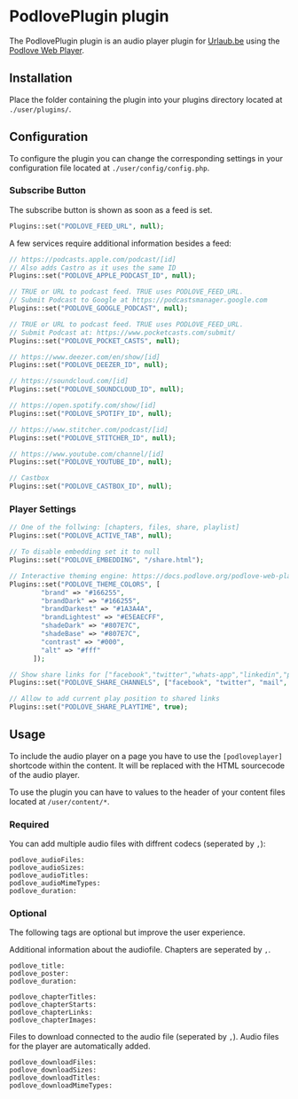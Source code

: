 #  PodlovePlugin plugin
The PodlovePlugin plugin is an audio player plugin for [Urlaub.be](https://github.com/urlaube/urlaube) using the [Podlove Web Player](https://github.com/podlove/podlove-ui).

## Installation
Place the folder containing the plugin into your plugins directory located at `./user/plugins/`.

## Configuration
To configure the plugin you can change the corresponding settings in your configuration file located at `./user/config/config.php`.

### Subscribe Button
The subscribe button is shown as soon as a feed is set.
```php
Plugins::set("PODLOVE_FEED_URL", null);
```

A few services require additional information besides a feed:

```php
// https://podcasts.apple.com/podcast/[id]
// Also adds Castro as it uses the same ID
Plugins::set("PODLOVE_APPLE_PODCAST_ID", null);

// TRUE or URL to podcast feed. TRUE uses PODLOVE_FEED_URL.
// Submit Podcast to Google at https://podcastsmanager.google.com
Plugins::set("PODLOVE_GOOGLE_PODCAST", null);

// TRUE or URL to podcast feed. TRUE uses PODLOVE_FEED_URL.
// Submit Podcast at: https://www.pocketcasts.com/submit/
Plugins::set("PODLOVE_POCKET_CASTS", null);

// https://www.deezer.com/en/show/[id]
Plugins::set("PODLOVE_DEEZER_ID", null);

// https://soundcloud.com/[id]
Plugins::set("PODLOVE_SOUNDCLOUD_ID", null);

// https://open.spotify.com/show/[id]
Plugins::set("PODLOVE_SPOTIFY_ID", null);

// https://www.stitcher.com/podcast/[id]
Plugins::set("PODLOVE_STITCHER_ID", null);

// https://www.youtube.com/channel/[id]
Plugins::set("PODLOVE_YOUTUBE_ID", null);

// Castbox
Plugins::set("PODLOVE_CASTBOX_ID", null);
```

### Player Settings

```php
// One of the follwing: [chapters, files, share, playlist]
Plugins::set("PODLOVE_ACTIVE_TAB", null);

// To disable embedding set it to null
Plugins::set("PODLOVE_EMBEDDING", "/share.html");

// Interactive theming engine: https://docs.podlove.org/podlove-web-player/theme.html
Plugins::set("PODLOVE_THEME_COLORS", [
        "brand" => "#166255",
        "brandDark" => "#166255",
        "brandDarkest" => "#1A3A4A",
        "brandLightest" => "#E5EAECFF",
        "shadeDark" => "#807E7C",
        "shadeBase" => "#807E7C",
        "contrast" => "#000",
        "alt" => "#fff"
      ]);

// Show share links for ["facebook","twitter","whats-app","linkedin","pinterest","xing","mail","link"]
Plugins::set("PODLOVE_SHARE_CHANNELS", ["facebook", "twitter", "mail", "link", "whats-app"]);

// Allow to add current play position to shared links 
Plugins::set("PODLOVE_SHARE_PLAYTIME", true);
```

## Usage

To include the audio player on a page you have to use the `[podloveplayer]` shortcode within the content. It will be replaced with the HTML sourcecode of the audio player.

To use the plugin you can have to values to the header of your content files located at `/user/content/*`.

### Required
You can add multiple audio files with diffrent codecs (seperated by `,`):
```
podlove_audioFiles:
podlove_audioSizes:
podlove_audioTitles:
podlove_audioMimeTypes:
podlove_duration:
```

### Optional
The following tags are optional but improve the user experience.

Additional information about the audiofile. Chapters are seperated by `,`.

```
podlove_title:
podlove_poster:
podlove_duration:

podlove_chapterTitles:
podlove_chapterStarts:
podlove_chapterLinks:
podlove_chapterImages:
```



Files to download connected to the audio file (seperated by `,`). Audio files for the player are automatically added.

```
podlove_downloadFiles:
podlove_downloadSizes:
podlove_downloadTitles:
podlove_downloadMimeTypes:
```